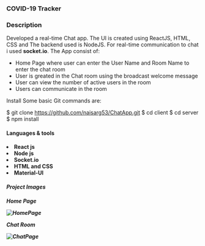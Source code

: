 <h3><b>COVID-19 Tracker</b></h3>

<h3><b>Description</b></h3>
Developed a real-time Chat app. The UI is created using ReactJS, HTML, CSS and The backend used is NodeJS. For real-time communication to chat i used <b>socket.io</b>. 
The App consist of: 
<ul>
  <li>Home Page where user can enter the User Name and Room Name to enter the chat room</li>
  <li>User is greated in the Chat room using the broadcast welcome message</li>
  <li>User can view the number of active users in the room</li>
  <li>Users can communicate in the room</li>
</ul>


Install
Some basic Git commands are:

$ git clone https://github.com/naisarg53/ChatApp.git
$ cd client
$ cd server
$ npm install

<h4><b>Languages & tools</b><h4>
<ui>
<li>React js</li>
 
<li>Node js</li>
  
<li>Socket.io</li>
 
<li>HTML and CSS</li>

<li>Material-UI</li>

</ui>

<h5><b>Project Images<b><h5>
  
  
<b>Home Page<b>
  
![HomePage](https://user-images.githubusercontent.com/59700346/132243346-190838fc-f4bf-4b1f-817b-07585574f98f.JPG)

  
<b>Chat Room</b>
  
![ChatPage](https://user-images.githubusercontent.com/59700346/132243395-c941a81b-53ed-44af-b4ed-bd24a7f3ea1c.JPG)
